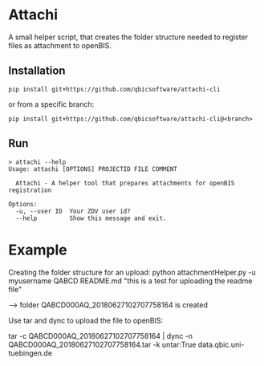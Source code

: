 # Attachi

A small helper script, that creates the folder structure needed to register files as attachment to openBIS.

## Installation

``pip install git+https://github.com/qbicsoftware/attachi-cli``

or from a specific branch:

``pip install git+https://github.com/qbicsoftware/attachi-cli@<branch>``

## Run

```pyhton
> attachi --help
Usage: attachi [OPTIONS] PROJECTID FILE COMMENT

  Attachi - A helper tool that prepares attachments for openBIS registration

Options:
  -u, --user ID  Your ZDV user id?
  --help         Show this message and exit.

```
# Example

Creating the folder structure for an upload:
python attachmentHelper.py -u myusername QABCD README.md "this is a test for uploading the readme file"

--> folder QABCD000AQ_20180627102707758164 is created

Use tar and dync to upload the file to openBIS:

tar -c QABCD000AQ_20180627102707758164 | dync -n QABCD000AQ_20180627102707758164.tar -k untar:True data.qbic.uni-tuebingen.de

